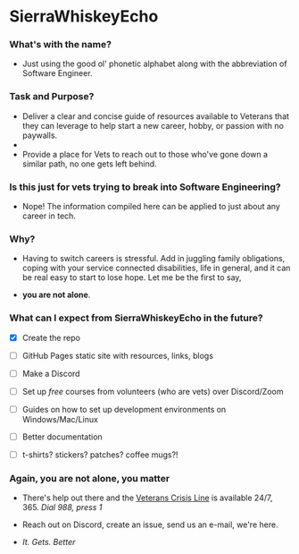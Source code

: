 # SierraWhiskeyEcho

### What's with the name?

- Just using the good ol' phonetic alphabet along with the abbreviation of Software Engineer. 

### Task and Purpose?

- Deliver a clear and concise guide of resources available to Veterans that they can leverage to help start a new career, hobby, or passion with no paywalls.
- 
- Provide a place for Vets to reach out to those who've gone down a similar path, no one gets left behind.

### Is this just for vets trying to break into Software Engineering?

- Nope! The information compiled here can be applied to just about any career in tech.

### Why?

- Having to switch careers is stressful. Add in juggling family obligations, coping with your service connected disabilities, life in general, and it can be real easy to start to lose hope. Let me be the first to say, 

- **you are not alone**.

### What can I expect from SierraWhiskeyEcho in the future?
- [x] Create the repo
- [ ] GitHub Pages static site with resources, links, blogs
- [ ] Make a Discord
- [ ] Set up *free* courses from volunteers (who are vets) over Discord/Zoom
- [ ] Guides on how to set up development environments on Windows/Mac/Linux
- [ ] Better documentation
- [ ] t-shirts? stickers? patches? coffee mugs?!


### Again, you are not alone, you matter

- There's help out there and the [Veterans Crisis Line](https://www.veteranscrisisline.net/) is available 24/7, 365. *Dial 988, press 1*

- Reach out on Discord, create an issue, send us an e-mail, we're here.

- *It. Gets. Better*


